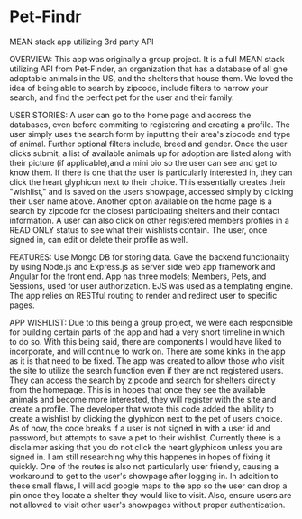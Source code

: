 # Pet-Findr
MEAN stack app utilizing 3rd party API

OVERVIEW: This app was originally a group project. It is a full MEAN stack utilizing API from Pet-Finder, an organization that has a database of all ghe adoptable animals in the US, and the shelters that house them. We loved the idea of being able to search by zipcode, include filters to narrow your search, and find the perfect pet for the user and their family.

USER STORIES: A user can go to the home page and accress the databases, even before commiting to registering and creating a profile. The user simply uses the search form by inputting their area's zipcode and type of animal. Further optional filters include, breed and gender. Once the user clicks submit, a list of available animals up for adoption are listed along with their picture (if applicable),and a mini bio so the user can see and get to know them. If there is one that the user is particularly interested in, they can click the heart glyphicon next to their choice. This essentially creates their "wishlist," and is saved on the users showpage, accessed simply by clicking their user name above.  Another option available on the home page is a search by zipcode for the closest participating shelters and their contact information. A user can also click on other registered members profiles in a READ ONLY status to see what their wishlists contain. The user, once signed in, can edit or delete their profile as well.

FEATURES: Use Mongo DB for storing data. Gave the backend functionality by using Node.js and Express.js as server side web app framework and Angular for the front end. App has three models; Members, Pets, and Sessions, used for user authorization. EJS was used as a templating engine. The app relies on RESTful routing to render and redirect user to specific pages. 

APP WISHLIST: Due to this being a group project, we were each responsible for building certain parts of the app and had a very short timeline in which to do so. With this being said, there are components I would have liked to incorporate, and will continue to work on. There are some kinks in the app as it is that need to be fixed. The app was created to allow those who visit the site to utilize the search function even if they are not registered users. They can access the search by zipcode and search for shelters directly from the homepage. This is in hopes that once they see the available animals and become more interested, they will register with the site and create a profile. The developer that wrote this code added the ability to create a wishlist by clicking the glyphicon next to the pet of users choice. As of now, the code breaks if a user is not signed in with a user id and password, but attempts to save a pet to their wishlist. Currently there is a disclaimer asking that you do not click the heart glyphicon unless you are signed in. I am still researching why this happenes in hopes of fixing it quickly. One of the routes is also not particularly user friendly, causing a workaround to get to the user's showpage after logging in. In addition to these small flaws, I will add google maps to the app so the user can drop a pin once they locate a shelter they would like to visit. Also, ensure users are not allowed to visit other user's showpages without proper authentication.
